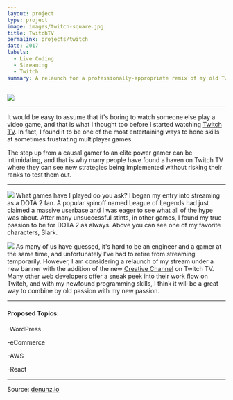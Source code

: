 ```yaml
---
layout: project
type: project
image: images/twitch-square.jpg
title: TwitchTV
permalink: projects/twitch
date: 2017
labels:
  - Live Coding
  - Streaming
  - Twitch
summary: A relaunch for a professionally-appropriate remix of my old Twitch.TV stream.
---
```


<img class="ui fluid image" src="{{ site.baseurl }}/images/twitch-banner.jpg">

<hr>

It would be easy to assume that it's boring to watch someone else play a video game, and that is what I thought too before I started watching [Twitch TV](http://twitch.tv/). In fact, I found it to be one of the most entertaining ways to hone skills at sometimes frustrating multiplayer games.

The step up from a causal gamer to an elite power gamer can be intimidating, and that is why many people have found a haven on Twitch TV where they can see new strategies being implemented without risking their ranks to test them out.

<hr>

<img class="ui small left floated image" src="{{ site.baseurl }}/images/slark.jpg"> What games have I played do you ask?
I began my entry into streaming as a DOTA 2 fan. A popular spinoff named League of Legends had just claimed a massive userbase and I was eager to see what all of the hype was about.
After many unsuccessful stints, in other games, I found my true passion to be for DOTA 2 as always. Above you can see one of my favorite characters, Slark.






<img class="ui small right floated image" src="{{ site.baseurl }}/images/creative.png"> As many of us have guessed, it's hard to be an engineer and a gamer at the same time, and unfortunately I've had to retire from streaming temporarily.
However, I am considering a relaunch of my stream under a new banner with the addition of the new [Creative Channel](https://www.twitch.tv/directory/game/Creative) on Twitch TV. Many other web developers offer a sneak peek into their work flow on Twitch, and with my newfound programming skills, I think it will be a great way to combine by old passion with my new passion.

<hr>

<h4> Proposed Topics: </h4>

-WordPress

-eCommerce

-AWS

-React

<hr>

Source: <a href="http://denunz.io"><i class="large home icon "></i>denunz.io</a>
